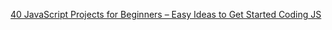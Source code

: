 [40 JavaScript Projects for Beginners – Easy Ideas to Get Started Coding JS](https://www.freecodecamp.org/news/javascript-projects-for-beginners/)
